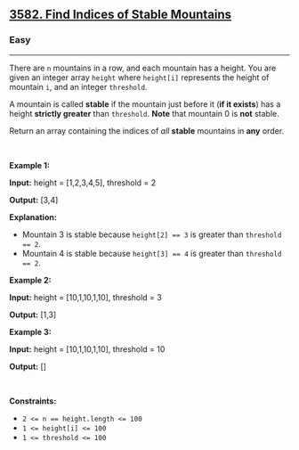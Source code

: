 <h2><a href="https://leetcode.com/problems/find-a-safe-walk-through-a-grid">3582. Find Indices of Stable Mountains</a></h2><h3>Easy</h3><hr><p>There are <code>n</code> mountains in a row, and each mountain has a height. You are given an integer array <code>height</code> where <code>height[i]</code> represents the height of mountain <code>i</code>, and an integer <code>threshold</code>.</p>

<p>A mountain is called <strong>stable</strong> if the mountain just before it (<strong>if it exists</strong>) has a height <strong>strictly greater</strong> than <code>threshold</code>. <strong>Note</strong> that mountain 0 is <strong>not</strong> stable.</p>

<p>Return an array containing the indices of <em>all</em> <strong>stable</strong> mountains in <strong>any</strong> order.</p>

<p>&nbsp;</p>
<p><strong class="example">Example 1:</strong></p>

<div class="example-block">
<p><strong>Input:</strong> <span class="example-io">height = [1,2,3,4,5], threshold = 2</span></p>

<p><strong>Output:</strong> <span class="example-io">[3,4]</span></p>

<p><strong>Explanation:</strong></p>

<ul>
	<li>Mountain 3 is stable because <code>height[2] == 3</code> is greater than <code>threshold == 2</code>.</li>
	<li>Mountain 4 is stable because <code>height[3] == 4</code> is greater than <code>threshold == 2</code>.</li>
</ul>
</div>

<p><strong class="example">Example 2:</strong></p>

<div class="example-block">
<p><strong>Input:</strong> <span class="example-io">height = [10,1,10,1,10], threshold = 3</span></p>

<p><strong>Output:</strong> <span class="example-io">[1,3]</span></p>
</div>

<p><strong class="example">Example 3:</strong></p>

<div class="example-block">
<p><strong>Input:</strong> <span class="example-io">height = [10,1,10,1,10], threshold = 10</span></p>

<p><strong>Output:</strong> <span class="example-io">[]</span></p>
</div>

<p>&nbsp;</p>
<p><strong>Constraints:</strong></p>

<ul>
	<li><code>2 &lt;= n == height.length &lt;= 100</code></li>
	<li><code>1 &lt;= height[i] &lt;= 100</code></li>
	<li><code>1 &lt;= threshold &lt;= 100</code></li>
</ul>
